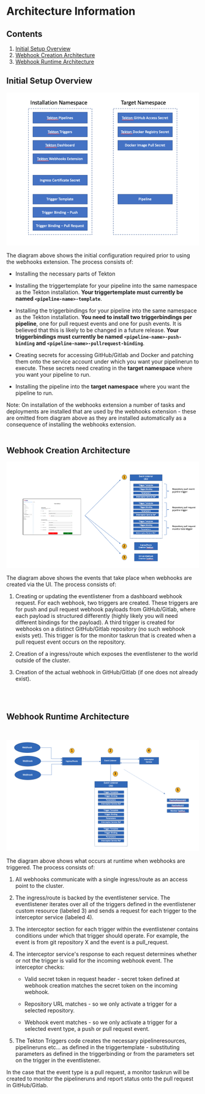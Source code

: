 # Architecture Information

## Contents

1. [Initial Setup Overview](#initial-setup-overview)
2. [Webhook Creation Architecture](#webhook-creation-architecture)
3. [Webhook Runtime Architecture](#webhook-runtime-architecture)



## Initial Setup Overview

![User Setup Diagram](./images/setup.png?raw=true "Diagram showing initial user setup")

The diagram above shows the initial configuration required prior to using the webhooks extension.  The process consists of:

- Installing the necessary parts of Tekton

- Installing the triggertemplate for your pipeline into the same namespace as the Tekton installation. **Your triggertemplate must currently be named `<pipeline-name>-template`**.

- Installing the triggerbindings for your pipeline into the same namespace as the Tekton installation. **You need to install two triggerbindings per pipeline**, one for pull request events and one for push events.  It is believed that this is likely to be changed in a future release. **Your triggerbindings must currently be named `<pipeline-name>-push-binding` and `<pipeline-name>-pullrequest-binding`**.

- Creating secrets for accessing GitHub/Gitlab and Docker and patching them onto the service account under which you want your pipelinerun to execute.  These secrets need creating in the **target namespace** where you want your pipeline to run.

- Installing the pipeline into the **target namespace** where you want the pipeline to run.

Note: On installation of the webhooks extension a number of tasks and deployments are installed that are used by the webhooks extension - these are omitted from diagram above as they are installed automatically as a consequence of installing the webhooks extension.
<br/>
<br/>

## Webhook Creation Architecture

![Webhook Creation Architecture Diagram](./images/creation-architecture.png?raw=true "Diagram showing webhook creation architecture of the webhooks extension")

The diagram above shows the events that take place when webhooks are created via the UI. The process consists of:

1) Creating or updating the eventlistener from a dashboard webhook request.
For each webhook, two triggers are created. These triggers are for push and
pull request webhook payloads from GitHub/Gitlab, where each payload is structured
differently (highly likely you will need different bindings for the payload). A
third trigger is created for webhooks on a distinct GitHub/Gitlab repository (no such
webhook exists yet). This trigger is for the monitor taskrun that is created
when a pull request event occurs on the repository.

2) Creation of a ingress/route which exposes the eventlistener to the world outside of the cluster.

3) Creation of the actual webhook in GitHub/Gitlab (if one does not already exist).

<br/>
<br/>

## Webhook Runtime Architecture
<br/>

![Architecture Diagram](./images/architecture.png?raw=true "Diagram showing overall runtime architecture of the webhooks extension")

The diagram above shows what occurs at runtime when webhooks are triggered.  The process consists of:

1) All webhooks communicate with a single ingress/route as an access point to the cluster.

2) The ingress/route is backed by the eventlistener service.  The eventlistener iterates over all of the triggers defined in the eventlistener custom resource (labeled 3) and sends a request for each trigger to the interceptor service (labeled 4).

3) The interceptor section for each trigger within the eventlistener contains conditions under which that trigger should operate.  For example, the event is from git repository X and the event is a pull_request.

4) The interceptor service's response to each request determines whether or not the trigger is valid for the incoming webhook event.  The interceptor checks:

    - Valid secret token in request header - secret token defined at webhook creation matches the secret token on the incoming webhook.
    
    - Repository URL matches - so we only activate a trigger for a selected repository.
    
    - Webhook event matches - so we only activate a trigger for a selected event type, a push or pull request event.

5) The Tekton Triggers code creates the necessary pipelineresources, pipelineruns etc... as defined in the triggertemplate - substituting parameters as defined in the triggerbinding or from the parameters set on the trigger in the eventlistener.

In the case that the event type is a pull request, a monitor taskrun will be created to monitor the pipelineruns and report status onto the pull request in GitHub/Gitlab.
